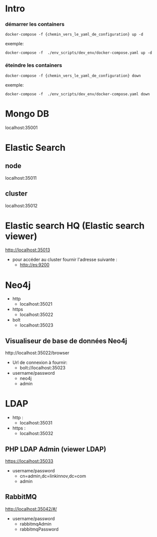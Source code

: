 # Intro

### démarrer les containers
````
docker-compose -f {chemin_vers_le_yaml_de_configuration} up -d
````
 exemple:
````
docker-compose -f  ./env_scripts/dev_env/docker-compose.yaml up -d
````

### éteindre les containers
````
docker-compose -f {chemin_vers_le_yaml_de_configuration} down
````
 exemple:
````
docker-compose -f  ./env_scripts/dev_env/docker-compose.yaml down
````

# Mongo DB

localhost:35001

# Elastic Search

## node
localhost:35011
## cluster
localhost:35012

# Elastic search HQ (Elastic search viewer)

<http://localhost:35013>

* pour accéder au cluster fournir l'adresse suivante :
    * <http://es:9200>


# Neo4j

* http
    * localhost:35021
* https 
    * localhost:35022
* bolt 
    * localhost:35023

## Visualiseur de base de données Neo4j

http://localhost:35022/browser

* Url de connexion à fournir:
    * bolt://localhost:35023
* username/password
    * neo4j
    * admin

# LDAP

* http :
  * localhost:35031
* https :
  * localhost:35032

## PHP LDAP Admin (viewer LDAP)

<https://localhost:35033>

* username/password
  * cn=admin,dc=linkinnov,dc=com
  * admin


## RabbitMQ

<http://localhost:35042/#/>

* username/password
  * rabbitmqAdmin
  * rabbitmqPassword

